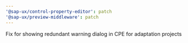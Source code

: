 ```yaml
---
'@sap-ux/control-property-editor': patch
'@sap-ux/preview-middleware': patch
---
```


Fix for showing redundant warning dialog in CPE for adaptation projects
